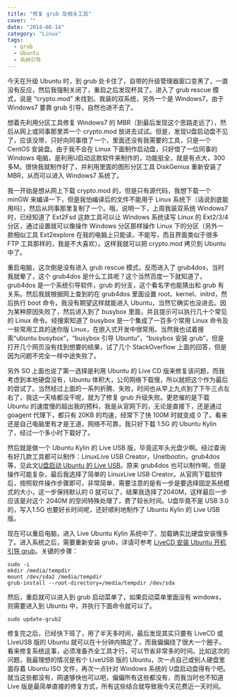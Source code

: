 ```yaml
---
title: "修复 grub 及相关工具"
cover: ""
date: "2014-08-14"
category: "Linux"
tags:
  - grub
  - Ubuntu
  - 系统引导
---
```


今天在升级 Ubuntu 时，到 grub 处卡住了，自带的升级管理器窗口变黑了，一直没有反应，然后我强制关闭了，重启之后发现杯具了。进入了 grub rescue 模式，说是 “crypto.mod” 未找到。我装的双系统，另外一个是 Windows7，由于 Windows7 要靠 grub 引导，自然也进不去了。

想着先利用分区工具修复 Windows7 的 MBR（到最后发现这个思路走远了），然后从网上或同事那里弄一个 crypto.mod 放进去试试。但是，发现U盘启动盘不见了，应该没带，只好向同事借了一个，里面还没有我需要的工具，只是一个 CentOS 安装盘。由于我不会在 Linux 下面制作启动盘，只好借了一位同事的 Windows 电脑，是利用U启动这款软件来制作的，功能挺全，就是有点大，300多M。很快我就制作好了，并利用里面的图形分区工具 DiskGenius 重新安装了 MBR，从而可以进入 Windows7 系统了。

我一开始是想从网上下载 crypto.mod 的，但是只有源代码，我想下载一个 minGW 来编译一下，但是我怕编译后的文件不能用于 Linux 系统下（话说到底能用吗），然后从同事那里复制了一个。哦，说明一下，上周我装双系统 Windows7 时，已经知道了 Ext2Fsd 这款工具可以让 Windows 系统读写 Linux 的 Ext2/3/4 分区，通过设置就可以像操作 Windows 分区那样操作 Linux 下的分区（另外一款相似工具 Ext2explore 在我的电脑上只能读，不能写，而且界面类似于很多 FTP 工具那样的，我是不大喜欢）。这样我就可以把 crypto.mod 拷贝到 Ubuntu 中了。

重启电脑，这次倒是没有进入 grub rescue 模式，反而进入了 grub4dos，当时我就晕了，这个 grub4dos 是什么工具呢？这个当然百度一下就知道了，grub4dos 是一个系统引导软件，grub 的分支，这个看名字也能猜出和 grub 有关系。然后我就根据网上查到的在 grub4dos 里面设置 root、kernel、initrd，然后执行 boot 命令，我没有期望这样就能进入 Ubuntu，当然它确实也没进去。因为某种原因失败了，然后进入到了 busybox 里面，并且提示可以执行几十个常见的 Linux 命令。经搜索知道了 busybox 是一个集成了一百多个常用 Linux 命令及一些常用工具的迷你版 Linux，在嵌入式开发中很常用。当然我也试着搜索“ubuntu busybox”，“busybox 引导 Ubuntu”，“busybox 安装 grub”，但是打开几个网页没有找到想要的结果，试了几个 StackOverflow 上面的回答，但是因为问题不完全一样中途失败了。

另外 SO 上面也说了第一选择是利用 Ubuntu 的 Live CD 版来修复该问题，而我考虑到本地硬盘没有，Ubuntu 体积大，公司网络下载慢，所以就把这个作为最后的尝试了。当然经过上面的一系列折腾、失败，时间也从早上九点到了下午三点左右了，我这一天啥都没干呢，就为了修复 grub 升级失败。更悲催的是下载 Ubuntu 的速度慢的超出我的预料，我是从官网下的，无论是直接下，还是通过 goagent 代理下，都只有 20KB 的均速，经常下了快 100M 时就变成 0 了。看来还是自己电脑里有才是王道，网络不可靠，我只好下载 1.5G 的 Ubuntu Kylin 了，经过一个多小时下载好了。

然后就是做一个 Ubuntu Kylin 的 Live USB 版，毕竟这年头光盘少啊。经过查询有好几款工具都可以制作：LinuxLive USB Creator，Unetbootin，grub4dos 等，见此文[U盘启动 Ubuntu 的 Live USB](http://www.360doc.com/content/12/1109/10/5698935_246765552.shtml)。原来 grub4dos 也可以制作啊，但是操作可能复杂，最后我选择了简单的 LinuxLive USB Creator。从官网下载软件后，按照软件操作步骤即可，非常简单，需要注意的是有一步是要选择固定系统模式的大小，这一步保持默认的 0 就可以了，结果我选择了2040M，这样最后一步应该是对这个 2040M 的空间特殊处理了，费了较长时间。U盘毕竟不是 USB 3.0 的，写入1.5G 也要好长时间呢，还好顺利地制作了 Ubuntu Kylin 的 Live USB 版。

现在可以重启电脑，进入 Live Ubuntu Kylin 系统中了，加载确实比硬盘安装慢多了。进入系统之后，需要重新安装 grub，详请可参考 [LiveCD 安装 Ubuntu 开机引导 grub](http://blog.csdn.net/haoyunsheng_1201/article/details/7266941)。关键的步骤：

```shell
sudo -i
mkdir /media/tempdir
mount /dev/sda2 /media/tempdir
grub-install --root-directory=/media/tempdir /dev/sda
```

然后，重启就可以进入到 grub 启动菜单了，如果启动菜单里面没有 windows，则需要进入到 Ubuntu 中，并执行下面命令就可以了。

```shell
sudo update-grub2
```

修复完之后，已经快下班了，用了半天多时间，最后发现其实只要有 LiveCD 或 LiveUSB 版的 Ubuntu 就可以在十分钟内搞定了，而我偏偏绕了很大一个圈子。看来修复系统这事，必须准备齐全工具才行，可以节省非常多的时间。比如这次的问题，我最理想的情况是有个 LiveUSB 版的 Ubuntu，次一点自己或别人硬盘里面存着 Ubuntu ISO 文件，再次一点针对 Windows 系统的 U盘启动盘得有个吧。就当这些都没有，网速够快也可以吧，偏偏所有这些都没有，而我当时也不知道 Live 版是最简单直接的修复方式，所有这些结合就导致我今天花费近一天时间。
